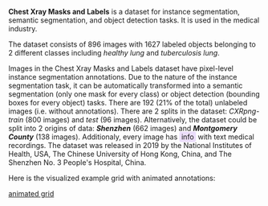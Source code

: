 **Chest Xray Masks and Labels** is a dataset for instance segmentation, semantic segmentation, and object detection tasks. It is used in the medical industry. 

The dataset consists of 896 images with 1627 labeled objects belonging to 2 different classes including *healthy lung* and *tuberculosis lung*.

Images in the Chest Xray Masks and Labels dataset have pixel-level instance segmentation annotations. Due to the nature of the instance segmentation task, it can be automatically transformed into a semantic segmentation (only one mask for every class) or object detection (bounding boxes for every object) tasks. There are 192 (21% of the total) unlabeled images (i.e. without annotations). There are 2 splits in the dataset: *CXRpng-train* (800 images) and *test* (96 images). Alternatively, the dataset could be split into 2 origins of data: ***Shenzhen*** (662 images) and ***Montgomery County*** (138 images). Additionaly, every image has <span style="background-color: #ecdefc; padding: 2px 4px; border-radius: 4px;">info</span> with text medical recordings. The dataset was released in 2019 by the National Institutes of Health, USA, The Chinese University of Hong Kong, China, and The Shenzhen No. 3 People's Hospital, China.

Here is the visualized example grid with animated annotations:

[animated grid](https://github.com/dataset-ninja/chest-xray/raw/main/visualizations/horizontal_grid.webm)
